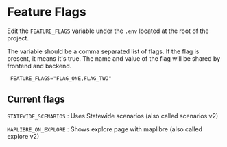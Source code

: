 # Feature Flags

Edit the `FEATURE_FLAGS` variable under the `.env` located at the root of the project.

The variable should be a comma separated list of flags. If the flag is present, it means it's true.
The name and value of the flag will be shared by frontend and backend.

```shell
 FEATURE_FLAGS="FLAG_ONE,FLAG_TWO"
```

## Current flags

`STATEWIDE_SCENARIOS` :  Uses Statewide scenarios (also called scenarios v2)

`MAPLIBRE_ON_EXPLORE` : Shows explore page with maplibre (also called explore v2)
